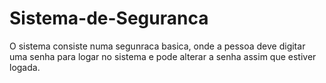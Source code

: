 # Sistema-de-Seguranca
O sistema consiste numa segunraca basica, onde a pessoa deve digitar uma senha para logar no sistema e pode alterar a senha assim que estiver logada.
